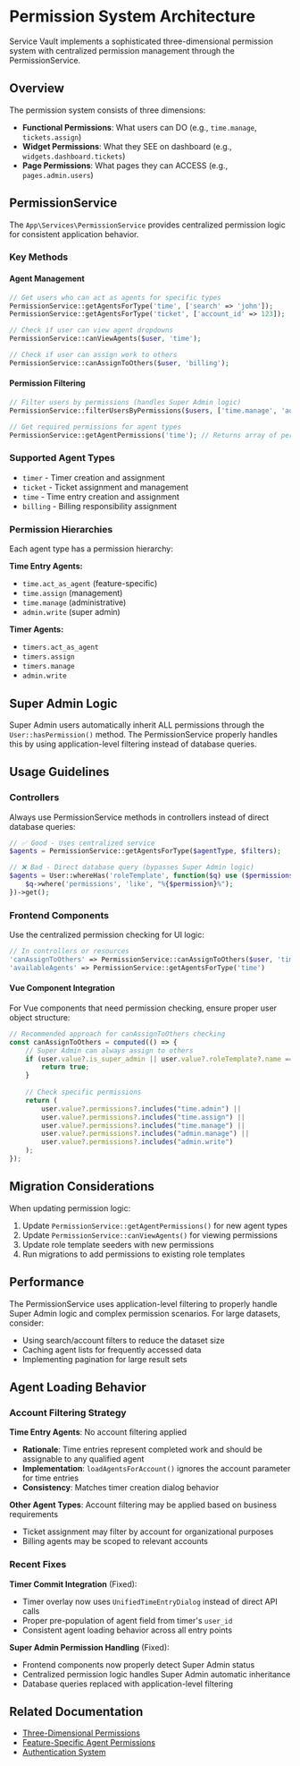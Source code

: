 # Permission System Architecture

Service Vault implements a sophisticated three-dimensional permission system with centralized permission management through the PermissionService.

## Overview

The permission system consists of three dimensions:
- **Functional Permissions**: What users can DO (e.g., `time.manage`, `tickets.assign`)
- **Widget Permissions**: What they SEE on dashboard (e.g., `widgets.dashboard.tickets`)
- **Page Permissions**: What pages they can ACCESS (e.g., `pages.admin.users`)

## PermissionService

The `App\Services\PermissionService` provides centralized permission logic for consistent application behavior.

### Key Methods

#### Agent Management
```php
// Get users who can act as agents for specific types
PermissionService::getAgentsForType('time', ['search' => 'john']);
PermissionService::getAgentsForType('ticket', ['account_id' => 123]);

// Check if user can view agent dropdowns
PermissionService::canViewAgents($user, 'time');

// Check if user can assign work to others
PermissionService::canAssignToOthers($user, 'billing');
```

#### Permission Filtering
```php
// Filter users by permissions (handles Super Admin logic)
PermissionService::filterUsersByPermissions($users, ['time.manage', 'admin.write']);

// Get required permissions for agent types
PermissionService::getAgentPermissions('time'); // Returns array of permissions
```

### Supported Agent Types

- `timer` - Timer creation and assignment
- `ticket` - Ticket assignment and management
- `time` - Time entry creation and assignment
- `billing` - Billing responsibility assignment

### Permission Hierarchies

Each agent type has a permission hierarchy:

**Time Entry Agents:**
- `time.act_as_agent` (feature-specific)
- `time.assign` (management)
- `time.manage` (administrative)
- `admin.write` (super admin)

**Timer Agents:**
- `timers.act_as_agent`
- `timers.assign`
- `timers.manage`
- `admin.write`

## Super Admin Logic

Super Admin users automatically inherit ALL permissions through the `User::hasPermission()` method. The PermissionService properly handles this by using application-level filtering instead of database queries.

## Usage Guidelines

### Controllers
Always use PermissionService methods in controllers instead of direct database queries:

```php
// ✅ Good - Uses centralized service
$agents = PermissionService::getAgentsForType($agentType, $filters);

// ❌ Bad - Direct database query (bypasses Super Admin logic)
$agents = User::whereHas('roleTemplate', function($q) use ($permissions) {
    $q->where('permissions', 'like', "%{$permission}%");
})->get();
```

### Frontend Components
Use the centralized permission checking for UI logic:

```php
// In controllers or resources
'canAssignToOthers' => PermissionService::canAssignToOthers($user, 'time'),
'availableAgents' => PermissionService::getAgentsForType('time')
```

#### Vue Component Integration
For Vue components that need permission checking, ensure proper user object structure:

```javascript
// Recommended approach for canAssignToOthers checking
const canAssignToOthers = computed(() => {
    // Super Admin can always assign to others
    if (user.value?.is_super_admin || user.value?.roleTemplate?.name === "Super Admin") {
        return true;
    }
    
    // Check specific permissions
    return (
        user.value?.permissions?.includes("time.admin") ||
        user.value?.permissions?.includes("time.assign") ||
        user.value?.permissions?.includes("time.manage") ||
        user.value?.permissions?.includes("admin.manage") ||
        user.value?.permissions?.includes("admin.write")
    );
});
```

## Migration Considerations

When updating permission logic:

1. Update `PermissionService::getAgentPermissions()` for new agent types
2. Update `PermissionService::canViewAgents()` for viewing permissions  
3. Update role template seeders with new permissions
4. Run migrations to add permissions to existing role templates

## Performance

The PermissionService uses application-level filtering to properly handle Super Admin logic and complex permission scenarios. For large datasets, consider:

- Using search/account filters to reduce the dataset size
- Caching agent lists for frequently accessed data
- Implementing pagination for large result sets

## Agent Loading Behavior

### Account Filtering Strategy

**Time Entry Agents**: No account filtering applied
- **Rationale**: Time entries represent completed work and should be assignable to any qualified agent
- **Implementation**: `loadAgentsForAccount()` ignores the account parameter for time entries
- **Consistency**: Matches timer creation dialog behavior

**Other Agent Types**: Account filtering may be applied based on business requirements
- Ticket assignment may filter by account for organizational purposes
- Billing agents may be scoped to relevant accounts

### Recent Fixes

**Timer Commit Integration** (Fixed):
- Timer overlay now uses `UnifiedTimeEntryDialog` instead of direct API calls
- Proper pre-population of agent field from timer's `user_id`
- Consistent agent loading behavior across all entry points

**Super Admin Permission Handling** (Fixed):  
- Frontend components now properly detect Super Admin status
- Centralized permission logic handles Super Admin automatic inheritance
- Database queries replaced with application-level filtering

## Related Documentation

- [Three-Dimensional Permissions](three-dimensional-permissions.md)
- [Feature-Specific Agent Permissions](../features/feature-specific-agent-permissions.md)
- [Authentication System](../system/authentication-system.md)